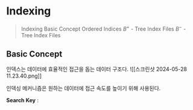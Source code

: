 # Indexing
> Indexing Basic Concept
> Ordered Indices
> $B^{+}$ - Tree Index Files
> $B^{-}$ - Tree Index Files 


## Basic Concept
인덱스는 데이터에 효율적인 접근을 돕는 데이터 구조다.
![[스크린샷 2024-05-28 11.23.40.png]]


인덱싱 메커니즘은 원하는 데이터에 접근 속도를 높이기 위해 사용된다.

__Search Key__ : 